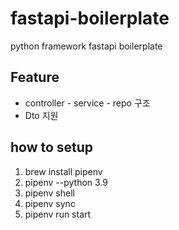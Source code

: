 # fastapi-boilerplate
python framework fastapi boilerplate

## Feature
* controller - service - repo 구조
* Dto 지원

## how to setup
1. brew install pipenv
2. pipenv --python 3.9
3. pipenv shell
4. pipenv sync 
5. pipenv run start
